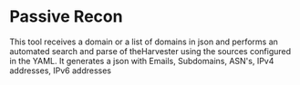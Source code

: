 # Passive Recon

This tool receives a domain or a list of domains in json and performs an automated search and parse of theHarvester using the sources configured in the YAML. 
It generates a json with Emails, Subdomains, ASN's, IPv4 addresses, IPv6 addresses

